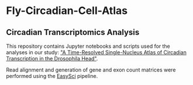 # Fly-Circadian-Cell-Atlas

## Circadian Transcriptomics Analysis
This repository contains Jupyter notebooks and scripts used for the analyses in our study:
["A Time-Resolved Single-Nucleus Atlas of Circadian Transcription in the Drosophila Head"](https://doi.org/10.xxxx/xxxxx).

Read alignment and generation of gene and exon count matrices were performed using the [EasySci](https://github.com/JunyueCaoLab/EasySci.git) pipeline.
